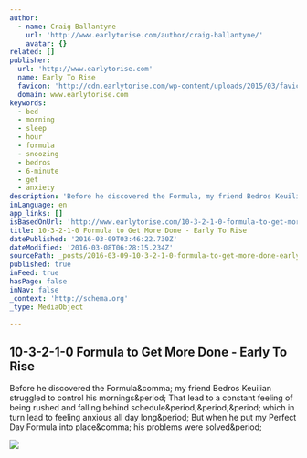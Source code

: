 ```yaml
---
author:
  - name: Craig Ballantyne
    url: 'http://www.earlytorise.com/author/craig-ballantyne/'
    avatar: {}
related: []
publisher:
  url: 'http://www.earlytorise.com'
  name: Early To Rise
  favicon: 'http://cdn.earlytorise.com/wp-content/uploads/2015/03/favicon.png'
  domain: www.earlytorise.com
keywords:
  - bed
  - morning
  - sleep
  - hour
  - formula
  - snoozing
  - bedros
  - 6-minute
  - get
  - anxiety
description: 'Before he discovered the Formula, my friend Bedros Keuilian struggled to control his mornings. That lead to a constant feeling of being rushed and falling behind schedule... which in turn lead to feeling anxious all day long. But when he put my Perfect Day Formula into place, his problems were solved.'
inLanguage: en
app_links: []
isBasedOnUrl: 'http://www.earlytorise.com/10-3-2-1-0-formula-to-get-more-done/'
title: 10-3-2-1-0 Formula to Get More Done - Early To Rise
datePublished: '2016-03-09T03:46:22.730Z'
dateModified: '2016-03-08T06:28:15.234Z'
sourcePath: _posts/2016-03-09-10-3-2-1-0-formula-to-get-more-done-early-to-rise.md
published: true
inFeed: true
hasPage: false
inNav: false
_context: 'http://schema.org'
_type: MediaObject

---
```

<article style=""><h1>10-3-2-1-0 Formula to Get More Done - Early To Rise</h1><p>Before he discovered the Formula&amp;comma; my friend Bedros Keuilian struggled to control his mornings&amp;period; That lead to a constant feeling of being rushed and falling behind schedule&amp;period;&amp;period;&amp;period; which in turn lead to feeling anxious all day long&amp;period; But when he put my Perfect Day Formula into place&amp;comma; his problems were solved&amp;period;</p><img src="http://cdn.earlytorise.com/wp-content/uploads/2016/01/ThinkstockPhotos-468842270-e1452736576560.jpg" /></article>